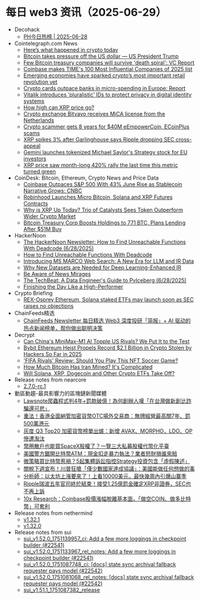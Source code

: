 # 每日 web3 资讯（2025-06-29）

- Decohack
  - [PH今日热榜 | 2025-06-28](https://decohack.com/producthunt-daily-2025-06-28/)
- Cointelegraph.com News
  - [Here’s what happened in crypto today](https://cointelegraph.com/news/what-happened-in-crypto-today?utm_source=rss_feed&utm_medium=rss&utm_campaign=rss_partner_inbound)
  - [Bitcoin takes pressure off the US dollar — US President Trump](https://cointelegraph.com/news/bitcoin-takes-pressure-off-us-dollar-trump?utm_source=rss_feed&utm_medium=rss&utm_campaign=rss_partner_inbound)
  - [Few Bitcoin treasury companies will survive &#039;death spiral&#039;: VC Report](https://cointelegraph.com/news/few-bitcoin-treasury-companies-survive-death-spiral?utm_source=rss_feed&utm_medium=rss&utm_campaign=rss_partner_inbound)
  - [Coinbase makes TIME&#039;s 100 Most Influential Companies of 2025 list](https://cointelegraph.com/news/coinbase-time-100-most-influential-companies?utm_source=rss_feed&utm_medium=rss&utm_campaign=rss_partner_inbound)
  - [Emerging economies have sparked crypto’s most important retail revolution yet](https://cointelegraph.com/news/emerging-economies-crypto?utm_source=rss_feed&utm_medium=rss&utm_campaign=rss_partner_inbound)
  - [Crypto cards outpace banks in micro-spending in Europe: Report](https://cointelegraph.com/news/crypto-cards-outpace-banks-europe-small-payments?utm_source=rss_feed&utm_medium=rss&utm_campaign=rss_partner_inbound)
  - [Vitalik introduces ‘pluralistic’ IDs to protect privacy in digital identity systems](https://cointelegraph.com/news/vitalik-introduces-pluralistic-ids-protect-privacy-in-digital-systems?utm_source=rss_feed&utm_medium=rss&utm_campaign=rss_partner_inbound)
  - [How high can XRP price go?](https://cointelegraph.com/news/how-high-can-xrp-price-go?utm_source=rss_feed&utm_medium=rss&utm_campaign=rss_partner_inbound)
  - [Crypto exchange Bitvavo receives MiCA license from the Netherlands](https://cointelegraph.com/news/crypto-exchange-bitvavo-mica-license-europe-netherlands?utm_source=rss_feed&utm_medium=rss&utm_campaign=rss_partner_inbound)
  - [Crypto scammer gets 8 years for $40M eEmpowerCoin, ECoinPlus scams](https://cointelegraph.com/news/crypto-scam-operator-gets-8-years-empowercoin-ecoinplus-jetcoin?utm_source=rss_feed&utm_medium=rss&utm_campaign=rss_partner_inbound)
  - [XRP spikes 3% after Garlinghouse says Ripple dropping SEC cross-appeal](https://cointelegraph.com/news/xrp-price-ripple-labs-brad-garlinghouse-drops-sec-cross-appeal?utm_source=rss_feed&utm_medium=rss&utm_campaign=rss_partner_inbound)
  - [Gemini launches tokenized Michael Saylor&#039;s Strategy stock for EU investors](https://cointelegraph.com/news/crypto-exchange-gemini-tokenized-stock-michael-saylor-strategy-mstr?utm_source=rss_feed&utm_medium=rss&utm_campaign=rss_partner_inbound)
  - [XRP price saw month-long 420% rally the last time this metric turned green](https://cointelegraph.com/news/xrp-price-saw-month-long-420percent-rally-the-last-time-this-metric-turned-green?utm_source=rss_feed&utm_medium=rss&utm_campaign=rss_partner_inbound)
- CoinDesk: Bitcoin, Ethereum, Crypto News and Price Data
  - [Coinbase Outpaces S&P 500 With 43% June Rise as Stablecoin Narrative Grows: CNBC](https://www.coindesk.com/markets/2025/06/28/coinbase-outpaces-s-and-p-500-with-43-june-rise-as-stablecoin-narrative-grows-cnbc)
  - [Robinhood Launches Micro Bitcoin, Solana and XRP Futures Contracts](https://www.coindesk.com/markets/2025/06/28/robinhood-launches-micro-bitcoin-solana-and-xrp-futures-contracts)
  - [Why is XRP Up Today? Trio of Catalysts Sees Token Outperform Wider Crypto Market](https://www.coindesk.com/markets/2025/06/28/why-is-xrp-up-today-trio-of-catalysts-sees-token-outperform-wider-crypto-market)
  - [Bitcoin Treasury Corp Boosts Holdings to 771 BTC, Plans Lending After $51M Buy](https://www.coindesk.com/markets/2025/06/28/bitcoin-treasury-corp-boosts-holdings-to-771-btc-plans-lending-after-usd51m-buy)
- HackerNoon
  - [The HackerNoon Newsletter: How to Find Unreachable Functions With Deadcode (6/28/2025)](https://hackernoon.com/6-28-2025-newsletter?source=rss)
  - [How to Find Unreachable Functions With Deadcode](https://hackernoon.com/how-to-find-unreachable-functions-with-deadcode?source=rss)
  - [Introducing MS MARCO Web Search: A New Era for LLM and IR Data](https://hackernoon.com/introducing-ms-marco-web-search-a-new-era-for-llm-and-ir-data?source=rss)
  - [Why New Datasets are Needed for Deep Learning-Enhanced IR](https://hackernoon.com/why-new-datasets-are-needed-for-deep-learning-enhanced-ir?source=rss)
  - [Be Aware of News Mirages](https://hackernoon.com/be-aware-of-news-mirages?source=rss)
  - [The TechBeat: A Data Engineer's Guide to PyIceberg (6/28/2025)](https://hackernoon.com/6-28-2025-techbeat?source=rss)
  - [Finishing the Day Like a High-Performer](https://hackernoon.com/finishing-the-day-like-a-high-performer?source=rss)
- Crypto Briefing
  - [REX-Osprey Ethereum, Solana staked ETFs may launch soon as SEC raises no objections](https://cryptobriefing.com/staking-etf-launch-eth-sol/)
- ChainFeeds精选
  - [ChainFeeds Newsletter 每日精选 Web3 深度投研「简报」+ AI 驱动的热点新闻榜单，帮你做出聪明决策](https://substack.chainfeeds.xyz/p/8-zkvm-summer-filecoinarweave-walrusshelby)
- Decrypt
  - [Can China's MiniMax-M1 AI Topple US Rivals? We Put It to the Test](https://decrypt.co/327569/can-china-minimax-m1-ai-topple-us-rivals-review)
  - [Bybit Ethereum Heist Propels Record $2.1 Billion in Crypto Stolen by Hackers So Far in 2025](https://decrypt.co/327416/record-2-1-billion-crypto-stolen-hackers-2025-bybit-ethereum)
  - ['FIFA Rivals' Review: Should You Play This NFT Soccer Game?](https://decrypt.co/327247/fifa-rivals-review-should-you-play-nft-soccer-game)
  - [How Much Bitcoin Has Iran Mined? It's Complicated](https://decrypt.co/327381/how-much-bitcoin-iran-mined-complicated)
  - [Will Solana, XRP, Dogecoin and Other Crypto ETFs Take Off?](https://decrypt.co/327243/will-solana-xrp-dogecoin-other-crypto-etfs-take-off)
- Release notes from nearcore
  - [2.7.0-rc.1](https://github.com/near/nearcore/releases/tag/2.7.0-rc.1)
- 動區動趨-最具影響力的區塊鏈新聞媒體
  - [Lawsnote爬蟲程式判4年+罰款破億！為何創辦人嘆「在台灣做新創比詐騙還可悲」](https://www.blocktempo.com/lawsnote-founder-says-startup-life-in-taiwan-worse-than-scamming/)
  - [重法！香港全面納管加密貨幣OTC場外交易商：無牌經營最高關7年、罰500萬港元](https://www.blocktempo.com/hong-kong-virtual-asset-licensing-otc-2025/)
  - [灰度 Q3 Top20 加密貨幣榜單出爐：新增 AVAX、MORPHO，LDO、OP 慘遭淘汰](https://www.blocktempo.com/grayscale-q3-top-20-cryptocurrency-list/)
  - [幣圈散戶也能買SpaceX股權了？一覽三大私募股權代幣化平臺](https://www.blocktempo.com/equity-tokenization-is-becoming-the-new-market-narrative/)
  - [美國警方鋸開比特幣ATM：現金扣走暴力執法？業者怒財損誰來賠](https://www.blocktempo.com/texas-bitcoin-atm-seizure-violence/)
  - [微策略買比特幣惹禍？5起集體訴訟指控Strategy投資包含「虛假陳述」](https://www.blocktempo.com/microstrategy-faces-multiple-lawsuits/)
  - [關稅下週宣布！川普狂嗆「僅少數國家達成協議」：美國能做任何想做的事](https://www.blocktempo.com/trump-reciprocal-tariffs-deadline/)
  - [分析師：以太坊上漲要來了！上看10000美元，最快幾周內引爆山寨季](https://www.blocktempo.com/analysts-believe-ethereum-will-rise-to-10000/)
  - [Ripple瑞波五年官司終於結束！接受1.25億罰金確定XRP非證券，SEC也不再上訴](https://www.blocktempo.com/ripple-sec-lawsuit-conclusion/)
  - [10x Research：Coinbase股價漲幅脫離基本面，「做空COIN、做多比特幣」可套利](https://www.blocktempo.com/10x-research-recommends-shorting-coinbase/)
- Release notes from nethermind
  - [v1.32.1](https://github.com/NethermindEth/nethermind/releases/tag/1.32.1)
  - [v1.32.0](https://github.com/NethermindEth/nethermind/releases/tag/1.32.0)
- Release notes from sui
  - [sui_v1.52.0_1751139957_ci: Add a few more loggings in checkpoint builder (#22541)](https://github.com/MystenLabs/sui/releases/tag/sui_v1.52.0_1751139957_ci)
  - [sui_v1.52.0_1751133967_rel_notes: Add a few more loggings in checkpoint builder (#22541)](https://github.com/MystenLabs/sui/releases/tag/sui_v1.52.0_1751133967_rel_notes)
  - [sui_v1.52.0_1751087748_ci: [docs] state sync archival fallback requester pays model (#22542)](https://github.com/MystenLabs/sui/releases/tag/sui_v1.52.0_1751087748_ci)
  - [sui_v1.52.0_1751081068_rel_notes: [docs] state sync archival fallback requester pays model (#22542)](https://github.com/MystenLabs/sui/releases/tag/sui_v1.52.0_1751081068_rel_notes)
  - [sui_v1.51.1_1751087382_release](https://github.com/MystenLabs/sui/releases/tag/sui_v1.51.1_1751087382_release)
